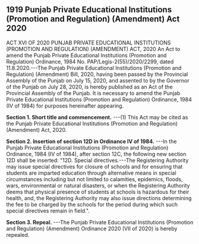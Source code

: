 ## 1919 Punjab Private Educational Institutions (Promotion and Regulation) (Amendment) Act 2020
 
ACT XVI OF 2020
PUNJAB PRIVATE EDUCATIONAL INSTITUTIONS (PROMOTION AND REGULATION) (AMENDMENT) ACT, 2020
An Act to amend the Punjab Private Educational Institutions
(Promotion and Regulation) Ordinance, 1984
No. PAP/Legis-2(55)/2020/2299, dated 11.8.2020.---The Punjab Private Educational Institutions (Promotion and Regulation) (Amendment) Bill, 2020, having been passed by the Provincial Assembly of the Punjab on July 15, 2020, and assented to by the Governor of the Punjab on July 28, 2020, is hereby published as an Act of the Provincial Assembly of the Punjab.
It is necessary to amend the Punjab Private Educational Institutions (Promotion and Regulation) Ordinance, 1984 (IV of 1984) for purposes hereinafter appearing.

**Section 1. Short title and commencement.**
---(1) This Act may be cited as the Punjab Private Educational Institutions (Promotion and Regulation) (Amendment) Act, 2020.

 

**Section 2. Insertion of section 12D in Ordinance IV of 1984.**
---In the Punjab Private Educational Institutions (Promotion and Regulation) Ordinance, 1984 (IV of 1984), after section 12C, the following new section 12D shall be inserted:
   "12D. Special directives.---The Registering Authority may issue special directives for closure of schools and for ensuring that students are imparted education through alternative means in special circumstances including but not limited to calamities, epidemics, floods, wars, environmental or natural disasters, or when the Registering Authority deems that physical presence of students at schools is hazardous for their health, and, the Registering Authority may also issue directions determining the fee to be charged by the schools for the period during which such special directives remain in field.".

 

**Section 3. Repeal.**
---The Punjab Private Educational Institutions (Promotion and Regulation) (Amendment) Ordinance 2020 (VII of 2020) is hereby repealed.

